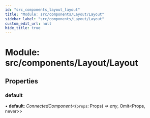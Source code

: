 ```yaml
---
id: "src_components_layout_layout"
title: "Module: src/components/Layout/Layout"
sidebar_label: "src/components/Layout/Layout"
custom_edit_url: null
hide_title: true
---
```


# Module: src/components/Layout/Layout

## Properties

### default

• **default**: *ConnectedComponent*<(`props`: Props) => *any*, Omit<Props, never\>\>
